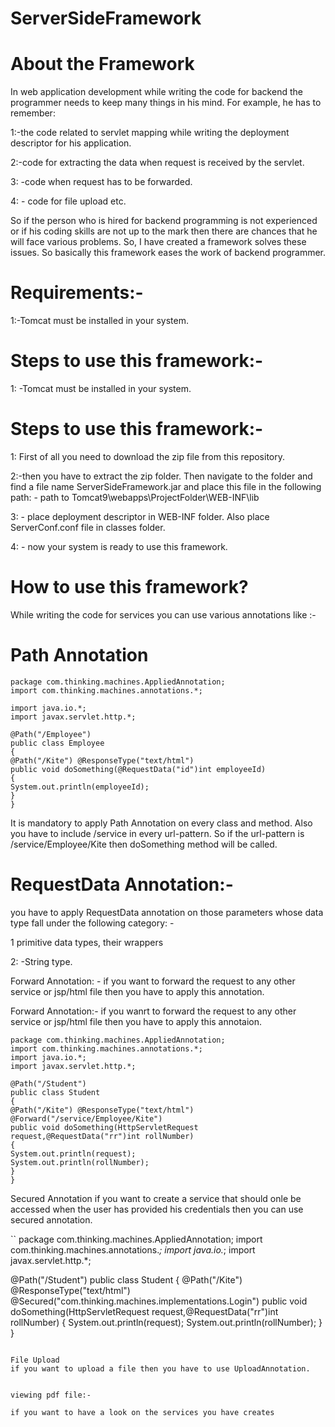 # ServerSideFramework
# About the Framework
In web application development while writing the code for backend the programmer needs to keep many things in his mind. For example, he has to remember: 

1:-the code related to servlet mapping while writing the deployment descriptor for his application.

2:-code for extracting the data when request is received by the servlet.

3: -code when request has to be forwarded. 

4: - code for file upload etc. 

So if the person who is hired for backend programming is not experienced or if his coding skills are not up to the mark then there are chances that he will face various problems.  So, I have created a framework solves these issues. So basically this framework eases the work of backend programmer.




# Requirements:-

1:-Tomcat must be installed in your system.

# Steps to use this framework:-

1: -Tomcat must be installed in your system.

# Steps to use this framework:- 

1: First of all you need to download the zip file from this repository. 

2:-then you have to extract the zip folder. Then navigate to the folder and find a file name ServerSideFramework.jar and place this file in the following path: - 
path to Tomcat9\webapps\ProjectFolder\WEB-INF\lib 

3: - place deployment descriptor in WEB-INF folder. Also place ServerConf.conf file in classes folder. 

4: - now your system is ready to use this framework.



# How to use this framework?

While writing the code for services you can use various annotations like :-


# Path Annotation

```
package com.thinking.machines.AppliedAnnotation;
import com.thinking.machines.annotations.*;

import java.io.*;
import javax.servlet.http.*;

@Path("/Employee")
public class Employee
{
@Path("/Kite") @ResponseType("text/html") 
public void doSomething(@RequestData("id")int employeeId)
{
System.out.println(employeeId);
}
}
```
It is mandatory to apply Path Annotation on every class and method. Also you have to include /service in every url-pattern. So if the url-pattern is /service/Employee/Kite then doSomething method will be called.


# RequestData Annotation:-

you have to apply RequestData annotation on those parameters whose data type fall under the following category: -

1 primitive data types, their wrappers

2: -String type.

Forward Annotation: - if you want to forward the request to any other service or jsp/html file then you have to apply this annotation.


Forward Annotation:-
if you wanrt to forward the request to any other service or jsp/html file then you have to apply this annotaion.

```
package com.thinking.machines.AppliedAnnotation;
import com.thinking.machines.annotations.*;
import java.io.*;
import javax.servlet.http.*;

@Path("/Student")
public class Student
{
@Path("/Kite") @ResponseType("text/html") @Forward("/service/Employee/Kite")
public void doSomething(HttpServletRequest request,@RequestData("rr")int rollNumber)
{
System.out.println(request);
System.out.println(rollNumber);
}
}
```
Secured Annotation 
if you want to create a service that should onle be accessed when the user has provided his credentials then you can use secured annotation.

``
package com.thinking.machines.AppliedAnnotation;
import com.thinking.machines.annotations.*;
import java.io.*;
import javax.servlet.http.*;

@Path("/Student")
public class Student
{
@Path("/Kite") @ResponseType("text/html") @Secured("com.thinking.machines.implementations.Login")
public void doSomething(HttpServletRequest request,@RequestData("rr")int rollNumber)
{
System.out.println(request);
System.out.println(rollNumber);
}
}
```

File Upload 
if you want to upload a file then you have to use UploadAnnotation.


viewing pdf file:-

if you want to have a look on the services you have creates 











